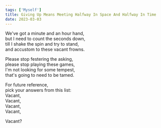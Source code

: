```yaml
---  
tags: ['Myself']  
title: Giving Up Means Meeting Halfway In Space And Halfway In Time  
date: 2023-03-03  
---
```


We've got a minute and an hour hand,  
but I need to count the seconds down,  
till I shake the spin and try to stand,  
and accustom to these vacant frowns.

Please stop festering the asking,  
please stop playing these games,  
I'm not looking for some tempest,  
that's going to need to be tamed.

For future reference,  
pick your answers from this list:  
Vacant,  
Vacant,  
Vacant,  
Vacant,

Vacant?  
